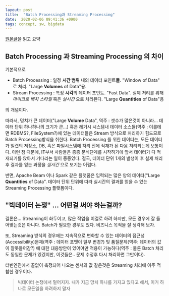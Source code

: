 ```yaml
---
layout: post
title:  "Batch Processing과 Streaming Processing"
date:  2020-02-06 09:41:36 +0900
tags: concept, sw, bigdata
---
```


[원본글](https://thenewstack.io/the-big-data-debate-batch-processing-vs-streaming-processing/)을 읽고 요약

## Batch Processing 과 Streaming Processing 의 차이

기본적으로

- Batch Processing : 일정 **시간 범위** 내의 데이터 포인트**들**. "Window of Data" 로 처리. "Large **Volumes** of Data"용. 
- Stream Processing : 특정 **시각**의 데이터 포인트. "Fast Data".  실제 처리를 위해 *마이크로 배치 스타일* 혹은 *실시간* 으로 처리된다.  "Large **Quantities** of Data"용 

의 개념이다. 

따라서, 덩치가 큰 데이터("Large **Volume** Data", 역주 : 갯수가 많은것이 아니라... 데이터 단위 하나하나의 크기가 큰...) 혹은 레거시 시스템내 데이터 소스들(역주 : 이를테면 RDBMS?, FileSystem?)에 있는 데이터들은 Stream 방식으로 처리하기 힘드므로 Batch Processing방식을 취한다. Batch Processing 를 위한 데이터는, 모든 데이터가 일련의 저장소, DB, 혹은 파일시스템에 처리 전에 적재가 된 다음 처리되는게 보통이다. 이런 점 때문에, IT부서 사람들은 종종 분석단계를 시작하기에 앞서 데이터가 다 적재되기를 앉아서 기다리는 일이 종종있다. 결국, 데이터 단위 1개의 발생이 후 실제 처리후 결과를 얻는 과정을 *실시간* 으로 보기는 어렵다. 

반면, Apache Beam 이나 Spark 같은 플랫폼은 입력되는 많은 양의 데이터("Large **Quantities** of Data". 데이터 단위 단위에 따라 실시간의 결과를 얻을 수 있는 Streaming Processing 플랫폼이다. 

## "빅데이터 논쟁" ... 어떤걸 써야 하는걸까?


결론은... Streaming이 화두이고, 많은 작업을 이걸로 하려 하지만, 모든 경우에 잘 들어맞는것은 아니다. Batch가 필요한 경우도 있다. 비즈니스 목적을 잘 생각해 보자. 

또, Streaming 방식의 경우에는 지속적으로 변화할 수 있는 데이터의 접근성(Accessibility)문제(역주 : 데이터 포맷이 일부 변경?) 및 품질문제(역주: 데이터의 값이 잘못들어감?) 에 대한 대응방안이 있어야만 적용이 가능하다(역주 : 물론 Batch 처리도 동일한 문제가 있겠지만, 이것들은.. 문제 수정후 다시 처리하면 그만이다).

터빈엔진에서 끝없이 측정되어 나오는 센서의 값 같은것은 Streaming 처리에 아주 적합한 경우이다. 


> 빅데이터 논쟁에서 멀어지자. 내가 지금 망치 하나를 가지고 있다고 해서, 이거 하나로 모든일을 하려하지 말자


